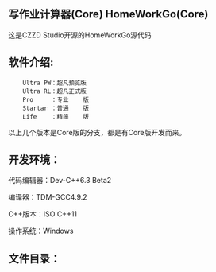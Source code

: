 写作业计算器(Core)   HomeWorkGo(Core)
----------------------------------------------------------------------------------
这是CZZD Studio开源的HomeWorkGo源代码

软件介绍:
----------------------------------------------------------------------------------
        Ultra PW：超凡预览版
        Ultra RL：超凡正式版
        Pro     ：专业    版
        Startar ：普通    版
        Life    ：精简    版
以上几个版本是Core版的分支，都是有Core版开发而来。

开发环境：
----------------------------------------------------------------------------------
代码编辑器：Dev-C++6.3 Beta2

编译器：TDM-GCC4.9.2

C++版本：ISO C++11

操作系统：Windows

文件目录：
----------------------------------------------------------------------------------
